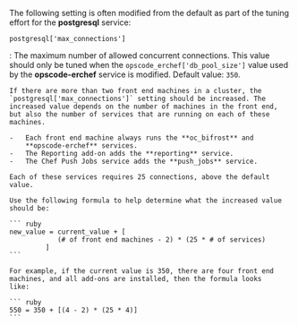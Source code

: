 The following setting is often modified from the default as part of the
tuning effort for the **postgresql** service:

`postgresql['max_connections']`

:   The maximum number of allowed concurrent connections. This value
    should only be tuned when the `opscode_erchef['db_pool_size']` value
    used by the **opscode-erchef** service is modified. Default value:
    `350`.

    If there are more than two front end machines in a cluster, the
    `postgresql['max_connections']` setting should be increased. The
    increased value depends on the number of machines in the front end,
    but also the number of services that are running on each of these
    machines.

    -   Each front end machine always runs the **oc_bifrost** and
        **opscode-erchef** services.
    -   The Reporting add-on adds the **reporting** service.
    -   The Chef Push Jobs service adds the **push_jobs** service.

    Each of these services requires 25 connections, above the default
    value.

    Use the following formula to help determine what the increased value
    should be:

    ``` ruby
    new_value = current_value + [
                (# of front end machines - 2) * (25 * # of services)
             ]
    ```

    For example, if the current value is 350, there are four front end
    machines, and all add-ons are installed, then the formula looks
    like:

    ``` ruby
    550 = 350 + [(4 - 2) * (25 * 4)]
    ```